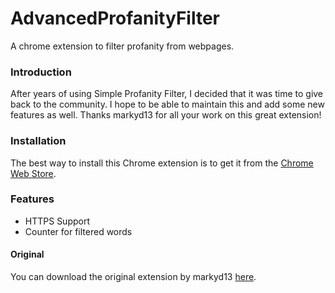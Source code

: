 # AdvancedProfanityFilter
A chrome extension to filter profanity from webpages.

### Introduction
After years of using Simple Profanity Filter, I decided that it was time to give back to the community. I hope to be able to maintain this and add some new features as well. Thanks markyd13 for all your work on this great extension!

### Installation
The best way to install this Chrome extension is to get it from the [Chrome Web Store](https://chrome.google.com/webstore/detail/advanced-profanity-filter/piajkpdbaniagacofgklljacgjhefjeh).

### Features
* HTTPS Support
* Counter for filtered words



#### Original

You can download the original extension by markyd13 [here](https://chrome.google.com/webstore/detail/simple-profanity-filter/ackkocjhcalcpgpfjcoinogdejibgbho).

